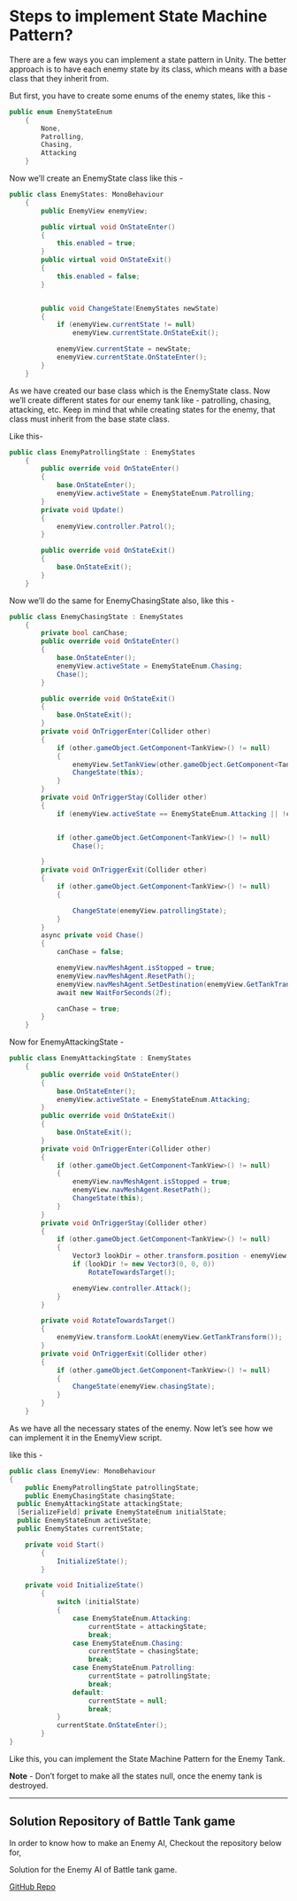 # Steps to implement State Machine Pattern?

There are a few ways you can implement a state pattern in Unity. The better approach is to have each enemy state by its class, which means with a base class that they inherit from.

But first, you have to create some enums of the enemy states, like this -
```C#
public enum EnemyStateEnum
    {
        None,
        Patrolling,
        Chasing,
        Attacking
    }
```
Now we’ll create an EnemyState class like this -
```C#
public class EnemyStates: MonoBehaviour
    {
        public EnemyView enemyView;

        public virtual void OnStateEnter()
        {
            this.enabled = true;
        }
        public virtual void OnStateExit()
        {
            this.enabled = false;
        }


        public void ChangeState(EnemyStates newState)
        {
            if (enemyView.currentState != null)
                enemyView.currentState.OnStateExit();

            enemyView.currentState = newState;
            enemyView.currentState.OnStateEnter();
        }
    }
```
As we have created our base class which is the EnemyState class. Now we’ll create different states for our enemy tank like - patrolling, chasing, attacking, etc. Keep in mind that while creating states for the enemy, that class must inherit from the base state class.

Like this-
```C#
public class EnemyPatrollingState : EnemyStates
    {
        public override void OnStateEnter()
        {
            base.OnStateEnter();
            enemyView.activeState = EnemyStateEnum.Patrolling;
        }
        private void Update()
        {
            enemyView.controller.Patrol();
        }

        public override void OnStateExit()
        {
            base.OnStateExit();
        }
    }
```
Now we’ll do the same for EnemyChasingState also, like this -
```C#
public class EnemyChasingState : EnemyStates
    {
        private bool canChase;
        public override void OnStateEnter()
        {
            base.OnStateEnter();
            enemyView.activeState = EnemyStateEnum.Chasing;
            Chase();
        }

        public override void OnStateExit()
        {
            base.OnStateExit();
        }
        private void OnTriggerEnter(Collider other)
        {
            if (other.gameObject.GetComponent<TankView>() != null)
            {
                enemyView.SetTankView(other.gameObject.GetComponent<TankView>());
                ChangeState(this);
            }
        }
        private void OnTriggerStay(Collider other)
        {
            if (enemyView.activeState == EnemyStateEnum.Attacking || !canChase) return;


            if (other.gameObject.GetComponent<TankView>() != null)
                Chase();

        }
        private void OnTriggerExit(Collider other)
        {
            if (other.gameObject.GetComponent<TankView>() != null)
            {

                ChangeState(enemyView.patrollingState);
            }
        }
        async private void Chase()
        {
            canChase = false;

            enemyView.navMeshAgent.isStopped = true;
            enemyView.navMeshAgent.ResetPath();
            enemyView.navMeshAgent.SetDestination(enemyView.GetTankTransform().position);
            await new WaitForSeconds(2f);

            canChase = true;
        }
    }
```
Now for EnemyAttackingState - 
```C#
public class EnemyAttackingState : EnemyStates
    {
        public override void OnStateEnter()
        {
            base.OnStateEnter();
            enemyView.activeState = EnemyStateEnum.Attacking;
        }
        public override void OnStateExit()
        {
            base.OnStateExit();
        }
        private void OnTriggerEnter(Collider other)
        {
            if (other.gameObject.GetComponent<TankView>() != null)
            {
                enemyView.navMeshAgent.isStopped = true;
                enemyView.navMeshAgent.ResetPath();
                ChangeState(this);
            }
        }
        private void OnTriggerStay(Collider other)
        {
            if (other.gameObject.GetComponent<TankView>() != null)
            {
                Vector3 lookDir = other.transform.position - enemyView.transform.position;
                if (lookDir != new Vector3(0, 0, 0))
                    RotateTowardsTarget();

                enemyView.controller.Attack();
            }
        }

        private void RotateTowardsTarget()
        {
            enemyView.transform.LookAt(enemyView.GetTankTransform());
        }
        private void OnTriggerExit(Collider other)
        {
            if (other.gameObject.GetComponent<TankView>() != null)
            {
                ChangeState(enemyView.chasingState);
            }
        }
    }
```
As we have all the necessary states of the enemy. Now let’s see how we can implement it in the EnemyView script.

like this -
```C#
public class EnemyView: MonoBehaviour
{
	public EnemyPatrollingState patrollingState;
	public EnemyChasingState chasingState;
  public EnemyAttackingState attackingState;
  [SerializeField] private EnemyStateEnum initialState;
  public EnemyStateEnum activeState;
  public EnemyStates currentState;

	private void Start()
        {
            InitializeState();
        }

	private void InitializeState()
        {
            switch (initialState)
            {
                case EnemyStateEnum.Attacking:
                    currentState = attackingState;
                    break;
                case EnemyStateEnum.Chasing:
                    currentState = chasingState;
                    break;
                case EnemyStateEnum.Patrolling:
                    currentState = patrollingState;
                    break;
                default:
                    currentState = null;
                    break;
            }
            currentState.OnStateEnter();
        }
}
```
Like this, you can implement the State Machine Pattern for the Enemy Tank.

**Note** - Don’t forget to make all the states null, once the enemy tank is destroyed.

---
## Solution Repository of Battle Tank game
In order to know how to make an Enemy AI, Checkout the repository below for,

Solution for the Enemy AI of Battle tank game.

[GitHub Repo](https://github.com/outscal/Unity3D-Enemy-AI-Project/tree/Solution)
